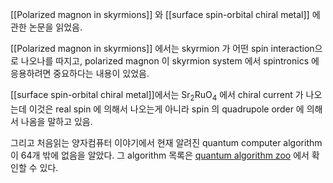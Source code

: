 [[Polarized magnon in skyrmions]] 와 [[surface spin-orbital chiral metal]] 에 관한 논문을 읽었음. 


[[Polarized magnon in skyrmions]] 에서는 skyrmion 가 어떤 spin interaction으로 나오나를 따지고, polarized magnon 이 skyrmion system 에서 spintronics 에 응용하려면 중요하다는 내용이 있었음.


[[surface spin-orbital chiral metal]]에서는 $\textrm{Sr}_2$Ru$\textrm{O}_4$ 에서 chiral current 가 나오는데 이것은 real spin 에 의해서 나오는게 아니라 spin 의 quadrupole order 에 의해서 나옴을 말하고 있음.


그리고 처음읽는 양자컴퓨터 이야기에서 현재 알려진 quantum computer algorithm 이  64개 밖에 없음을 알았다. 그 algorithm 목록은 [quantum algorithm zoo](https://quantumalgorithmzoo.org) 에서 확인할 수 있다. 